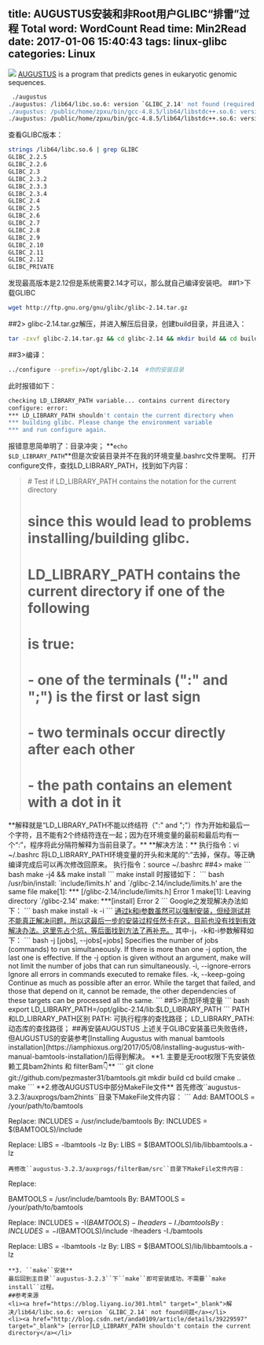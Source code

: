title: AUGUSTUS安装和非Root用户GLIBC“排雷”过程
Total word: WordCount
Read time: Min2Read
date: 2017-01-06 15:40:43
tags: linux-glibc
categories: Linux
---
![](http://7xk19o.com1.z0.glb.clouddn.com/AUGUSTUS.png)
<a href="http://bioinf.uni-greifswald.de/augustus/" target="_blank">AUGUSTUS</a> is a program that predicts genes in eukaryotic genomic sequences.
<!--more-->
``` bash
 ./augustus 
./augustus: /lib64/libc.so.6: version `GLIBC_2.14' not found (required by ./augustus)
./augustus: /public/home/zpxu/bin/gcc-4.8.5/lib64/libstdc++.so.6: version `GLIBCXX_3.4.20' not found (required by ./augustus)
./augustus: /public/home/zpxu/bin/gcc-4.8.5/lib64/libstdc++.so.6: version `GLIBCXX_3.4.21' not found (required by ./augustus)
```
查看GLIBC版本：
``` bash
strings /lib64/libc.so.6 | grep GLIBC
GLIBC_2.2.5
GLIBC_2.2.6
GLIBC_2.3
GLIBC_2.3.2
GLIBC_2.3.3
GLIBC_2.3.4
GLIBC_2.4
GLIBC_2.5
GLIBC_2.6
GLIBC_2.7
GLIBC_2.8
GLIBC_2.9
GLIBC_2.10
GLIBC_2.11
GLIBC_2.12
GLIBC_PRIVATE
```
发现最高版本是2.12但是系统需要2.14才可以，那么就自己编译安装吧。
##1>下载GLIBC
``` bash
wget http://ftp.gnu.org/gnu/glibc/glibc-2.14.tar.gz
```
##2> glibc-2.14.tar.gz解压，并进入解压后目录，创建build目录，并且进入：
``` bash
tar -zxvf glibc-2.14.tar.gz && cd glibc-2.14 && mkdir build && cd build
```
##3>编译：
``` bash
../configure --prefix=/opt/glibc-2.14  #你的安装目录
```
此时报错如下：
``` bash
checking LD_LIBRARY_PATH variable... contains current directory
configure: error:
*** LD_LIBRARY_PATH shouldn't contain the current directory when
*** building glibc. Please change the environment variable
*** and run configure again.
```
报错意思简单明了：目录冲突；
**<code>echo $LD_LIBRARY_PATH</code>**但是次安装目录并不在我的环境变量.bashrc文件里啊。
打开configure文件，查找LD_LIBRARY_PATH，找到如下内容：
<blockquote><p>
# Test if LD_LIBRARY_PATH contains the notation for the current directory

# since this would lead to problems installing/building glibc.

# LD_LIBRARY_PATH contains the current directory if one of the following

# is true:

# - one of the terminals (":" and ";") is the first or last sign

# - two terminals occur directly after each other

# - the path contains an element with a dot in it
</p></blockquote>
**解释就是“LD_LIBRARY_PATH不能以终结符（":" and ";"）作为开始和最后一个字符，且不能有2个终结符连在一起；因为在环境变量的最前和最后均有一个“:”，程序将此分隔符解释为当前目录了。**
<i class="fa fa-comments" aria-hidden="true"></i>**解决方法：**
执行指令：vi ~/.bashrc
将LD_LIBRARY_PATH环境变量的开头和末尾的“:”去掉，保存。等正确编译完成后可以再次修改回原来。
执行指令：source ~/.bashrc
##4> make
``` bash	
make -j4 && make install
```
make install 时报错如下：
``` bash
/usr/bin/install: `include/limits.h' and `/glibc-2.14/include/limits.h' are the same file 
make[1]: *** [/glibc-2.14/include/limits.h] Error 1
make[1]: Leaving directory `/glibc-2.14'
make: ***[install] Error 2
```
Google之发现解决办法如下：
``` bash
make install -k -i
```
<a href="#" class="myButton">通过k和i参数虽然可以强制安装，但经测试并不能真正解决问题，所以这最后一步的安装过程任然卡在这，目前也没有找到有效解决办法。这里先占个坑，等后面找到方法了再补充。</a>
其中-j，-k和-i参数解释如下：
``` bash
-j [jobs], --jobs[=jobs]
Specifies the number of jobs (commands) to run simultaneously. If there is more than one -j option, the last one is effective. If the -j option is given without an argument, make will not limit the number of jobs that can run simultaneously.
-i, --ignore-errors
Ignore all errors in commands executed to remake files.
-k, --keep-going
Continue as much as possible after an error. While the target that failed, and those that depend on it, cannot be remade, the other dependencies of these targets can be processed all the same.
```
##5>添加环境变量
``` bash
export LD_LIBRARY_PATH=/opt/glibc-2.14/lib:$LD_LIBRARY_PATH
```
<i class="fa fa-desktop" aria-hidden="true"></i>PATH和LD_LIBRARY_PATH区别
PATH:  可执行程序的查找路径；
LD_LIBRARY_PATH: 动态库的查找路径；
##再安装AUGUSTUS
上述关于GLIBC安装虽已失败告终，但AUGUSTUS的安装参考[Installing Augustus with manual bamtools installation](https://iamphioxus.org/2017/05/08/installing-augustus-with-manual-bamtools-installation/)后得到解决。
**1. 主要是无root权限下先安装依赖工具bam2hints 和 filterBam👇**
```
git clone git://github.com/pezmaster31/bamtools.git
mkdir build
cd build
cmake ..
make
```
**2.修改AUGUSTUS中部分MakeFile文件**
首先修改``augustus-3.2.3/auxprogs/bam2hints``目录下MakeFile文件内容：
```
Add:
BAMTOOLS = /your/path/to/bamtools

Replace:
INCLUDES = /usr/include/bamtools
By:
INCLUDES = $(BAMTOOLS)/include

Replace:
LIBS = -lbamtools -lz
By:
LIBS = $(BAMTOOLS)/lib/libbamtools.a -lz
```
再修改``augustus-3.2.3/auxprogs/filterBam/src``目录下MakeFile文件内容：
```
Replace:

BAMTOOLS = /usr/include/bamtools
By:
BAMTOOLS = /your/path/to/bamtools

Replace:
INCLUDES = -I$(BAMTOOLS) -Iheaders -I./bamtools
By:
INCLUDES = -I$(BAMTOOLS)/include -Iheaders -I./bamtools

Replace:
LIBS = -lbamtools -lz
By:
LIBS = $(BAMTOOLS)/lib/libbamtools.a -lz
```
**3. ``make``安装**
最后回到主目录``augustus-3.2.3``下``make``即可安装成功，不需要``make install``过程。
##参考来源
<li><a href="https://blog.liyang.io/301.html" target="_blank">解决/lib64/libc.so.6: version `GLIBC_2.14′ not found问题</a></li>
<li><a href="http://blog.csdn.net/anda0109/article/details/39229597" target="_blank"> [error]LD_LIBRARY_PATH shouldn't contain the current directory</a></li>